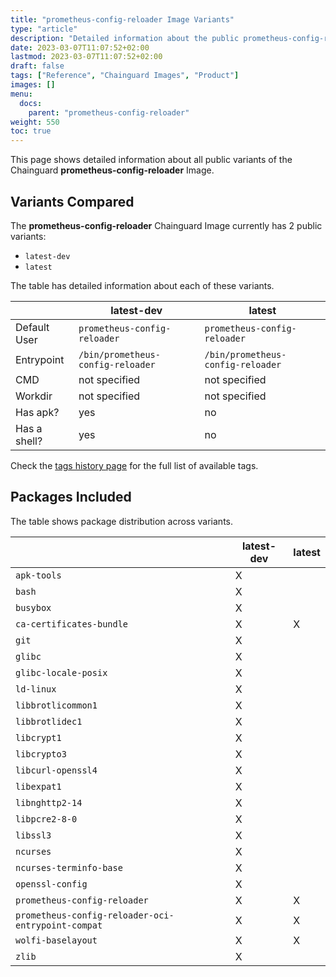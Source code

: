 ```yaml
---
title: "prometheus-config-reloader Image Variants"
type: "article"
description: "Detailed information about the public prometheus-config-reloader Chainguard Image variants"
date: 2023-03-07T11:07:52+02:00
lastmod: 2023-03-07T11:07:52+02:00
draft: false
tags: ["Reference", "Chainguard Images", "Product"]
images: []
menu:
  docs:
    parent: "prometheus-config-reloader"
weight: 550
toc: true
---
```


This page shows detailed information about all public variants of the Chainguard **prometheus-config-reloader** Image.

## Variants Compared
The **prometheus-config-reloader** Chainguard Image currently has 2 public variants: 

- `latest-dev`
- `latest`

The table has detailed information about each of these variants.

|              | latest-dev                        | latest                            |
|--------------|-----------------------------------|-----------------------------------|
| Default User | `prometheus-config-reloader`      | `prometheus-config-reloader`      |
| Entrypoint   | `/bin/prometheus-config-reloader` | `/bin/prometheus-config-reloader` |
| CMD          | not specified                     | not specified                     |
| Workdir      | not specified                     | not specified                     |
| Has apk?     | yes                               | no                                |
| Has a shell? | yes                               | no                                |

Check the [tags history page](/chainguard/chainguard-images/reference/prometheus-config-reloader/tags_history/) for the full list of available tags.

## Packages Included
The table shows package distribution across variants.

|                                                    | latest-dev | latest |
|----------------------------------------------------|------------|--------|
| `apk-tools`                                        | X          |        |
| `bash`                                             | X          |        |
| `busybox`                                          | X          |        |
| `ca-certificates-bundle`                           | X          | X      |
| `git`                                              | X          |        |
| `glibc`                                            | X          |        |
| `glibc-locale-posix`                               | X          |        |
| `ld-linux`                                         | X          |        |
| `libbrotlicommon1`                                 | X          |        |
| `libbrotlidec1`                                    | X          |        |
| `libcrypt1`                                        | X          |        |
| `libcrypto3`                                       | X          |        |
| `libcurl-openssl4`                                 | X          |        |
| `libexpat1`                                        | X          |        |
| `libnghttp2-14`                                    | X          |        |
| `libpcre2-8-0`                                     | X          |        |
| `libssl3`                                          | X          |        |
| `ncurses`                                          | X          |        |
| `ncurses-terminfo-base`                            | X          |        |
| `openssl-config`                                   | X          |        |
| `prometheus-config-reloader`                       | X          | X      |
| `prometheus-config-reloader-oci-entrypoint-compat` | X          | X      |
| `wolfi-baselayout`                                 | X          | X      |
| `zlib`                                             | X          |        |

